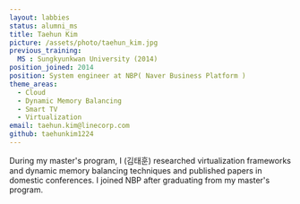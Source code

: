 ```yaml
---
layout: labbies
status: alumni_ms
title: Taehun Kim
picture: /assets/photo/taehun_kim.jpg
previous_training:
  MS : Sungkyunkwan University (2014)
position_joined: 2014
position: System engineer at NBP( Naver Business Platform )
theme_areas:
  - Cloud 
  - Dynamic Memory Balancing
  - Smart TV 
  - Virtualization
email: taehun.kim@linecorp.com
github: taehunkim1224
---
```


During my master's program, I (김태훈) researched virtualization frameworks and dynamic memory balancing techniques and published papers in domestic conferences.
I joined NBP after graduating from my master's program.
